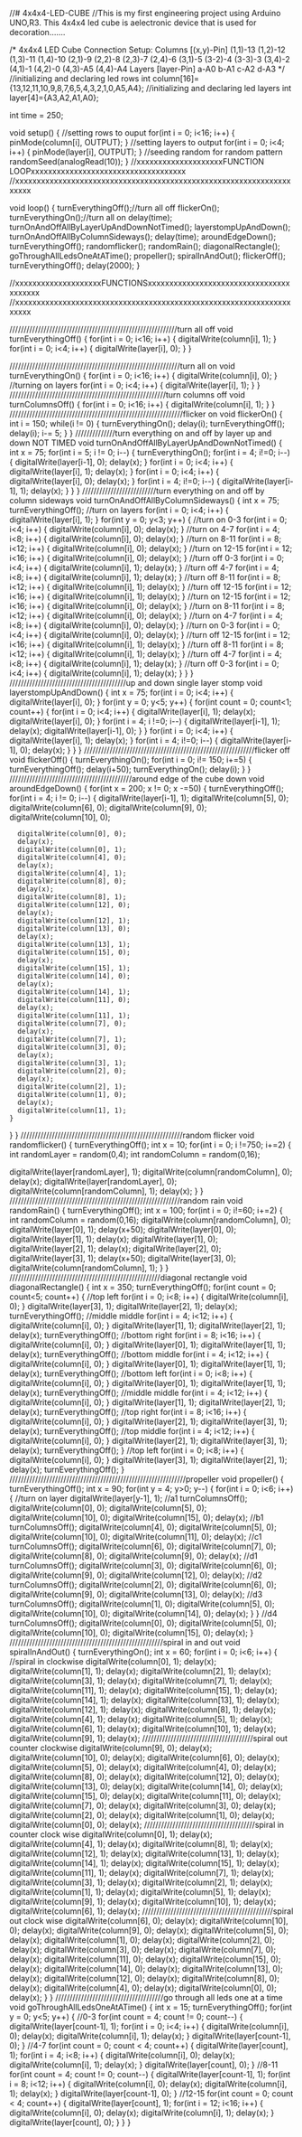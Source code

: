 //# 4x4x4-LED-CUBE
//This is my first engineering project using Arduino UNO,R3. This 4x4x4 led cube is aelectronic device that is used for decoration....... 






 /*
  4x4x4 LED Cube
  Connection Setup: 
  Columns
  [(x,y)-Pin]
  (1,1)-13
  (1,2)-12
  (1,3)-11
  (1,4)-10
  (2,1)-9
  (2,2)-8
  (2,3)-7
  (2,4)-6
  (3,1)-5
  (3-2)-4
  (3-3)-3
  (3,4)-2
  (4,1)-1
  (4,2)-0
  (4,3)-A5
  (4,4)-A4
  Layers
  [layer-Pin]
  a-A0
  b-A1
  c-A2
  d-A3
*/
//initializing and declaring led rows
  int column[16]={13,12,11,10,9,8,7,6,5,4,3,2,1,0,A5,A4};
//initializing and declaring led layers
  int layer[4]={A3,A2,A1,A0};

  int time = 250;
 
void setup()
{
  //setting rows to ouput
  for(int i = 0; i<16; i++)
  {
    pinMode(column[i], OUTPUT);
  }
  //setting layers to output
  for(int i = 0; i<4; i++)
  {
    pinMode(layer[i], OUTPUT);
  }
  //seeding random for random pattern
  randomSeed(analogRead(10));
}
//xxxxxxxxxxxxxxxxxxxxFUNCTION LOOPxxxxxxxxxxxxxxxxxxxxxxxxxxxxxxxxxxxx
//xxxxxxxxxxxxxxxxxxxxxxxxxxxxxxxxxxxxxxxxxxxxxxxxxxxxxxxxxxxxxxxxxxxxx

void loop()
{
  turnEverythingOff();//turn all off
  flickerOn();
  turnEverythingOn();//turn all on
  delay(time);
  turnOnAndOffAllByLayerUpAndDownNotTimed();
  layerstompUpAndDown();
  turnOnAndOffAllByColumnSideways();
  delay(time);
  aroundEdgeDown();
  turnEverythingOff();
  randomflicker();
  randomRain();
  diagonalRectangle();
  goThroughAllLedsOneAtATime();
  propeller();
  spiralInAndOut();
  flickerOff();
  turnEverythingOff();
  delay(2000);
}


//xxxxxxxxxxxxxxxxxxxxFUNCTIONSxxxxxxxxxxxxxxxxxxxxxxxxxxxxxxxxxxxxxxxx
//xxxxxxxxxxxxxxxxxxxxxxxxxxxxxxxxxxxxxxxxxxxxxxxxxxxxxxxxxxxxxxxxxxxxx

///////////////////////////////////////////////////////////turn all off
void turnEverythingOff()
 {
   for(int i = 0; i<16; i++)
   {
     digitalWrite(column[i], 1);
   }
   for(int i = 0; i<4; i++)
   {
     digitalWrite(layer[i], 0);
   }
 }
 
////////////////////////////////////////////////////////////turn all on
void turnEverythingOn()
{
  for(int i = 0; i<16; i++)
  {
    digitalWrite(column[i], 0);
  }
  //turning on layers
  for(int i = 0; i<4; i++)
  {
    digitalWrite(layer[i], 1);
  }
}
///////////////////////////////////////////////////////turn columns off
void turnColumnsOff()
{
  for(int i = 0; i<16; i++)
  {
    digitalWrite(column[i], 1);
  }
}
/////////////////////////////////////////////////////////////flicker on
void flickerOn()
{
  int i = 150;
  while(i != 0)
  {
    turnEverythingOn();
    delay(i);
    turnEverythingOff();
    delay(i);
    i-= 5;
  }
}
//////////////turn everything on and off by layer up and down NOT TIMED
void turnOnAndOffAllByLayerUpAndDownNotTimed()
{
  int x = 75;
  for(int i = 5; i != 0; i--)
  {
    turnEverythingOn();
    for(int i = 4; i!=0; i--)
    {
      digitalWrite(layer[i-1], 0);
      delay(x);
    }
    for(int i = 0; i<4; i++)
    {
      digitalWrite(layer[i], 1);
      delay(x);
    }
      for(int i = 0; i<4; i++)
    {
      digitalWrite(layer[i], 0);
      delay(x);
    }
    for(int i = 4; i!=0; i--)
    {
      digitalWrite(layer[i-1], 1);
      delay(x);
    }
  }
}
//////////////////////////turn everything on and off by column sideways
void turnOnAndOffAllByColumnSideways()
{
  int x = 75;
  turnEverythingOff();
  //turn on layers
  for(int i = 0; i<4; i++)
  {
    digitalWrite(layer[i], 1);
  }
  for(int y = 0; y<3; y++)
  {
    //turn on 0-3
    for(int i = 0; i<4; i++)
    {
      digitalWrite(column[i], 0);
      delay(x);
    }
    //turn on 4-7
    for(int i = 4; i<8; i++)
    {
      digitalWrite(column[i], 0);
      delay(x);
    }
    //turn on 8-11
    for(int i = 8; i<12; i++)
    {
      digitalWrite(column[i], 0);
      delay(x);
    }
    //turn on 12-15
    for(int i = 12; i<16; i++)
    {
      digitalWrite(column[i], 0);
      delay(x);
    }
    //turn off 0-3
    for(int i = 0; i<4; i++)
    {
      digitalWrite(column[i], 1);
      delay(x);
    }
    //turn off 4-7
    for(int i = 4; i<8; i++)
    {
      digitalWrite(column[i], 1);
      delay(x);
    }
    //turn off 8-11
    for(int i = 8; i<12; i++)
    {
      digitalWrite(column[i], 1);
      delay(x);
    }
    //turn off 12-15
    for(int i = 12; i<16; i++)
    {
      digitalWrite(column[i], 1);
      delay(x);
    }
    //turn on 12-15
    for(int i = 12; i<16; i++)
    {
      digitalWrite(column[i], 0);
      delay(x);
    }
    //turn on 8-11
    for(int i = 8; i<12; i++)
    {
      digitalWrite(column[i], 0);
      delay(x);
    }
    //turn on 4-7
    for(int i = 4; i<8; i++)
    {
      digitalWrite(column[i], 0);
      delay(x);
    }
    //turn on 0-3
    for(int i = 0; i<4; i++)
    {
      digitalWrite(column[i], 0);
      delay(x);
    }
    //turn off 12-15
    for(int i = 12; i<16; i++)
    {
      digitalWrite(column[i], 1);
      delay(x);
    }
    //turn off 8-11
    for(int i = 8; i<12; i++)
    {
      digitalWrite(column[i], 1);
      delay(x);
    }
    //turn off 4-7
    for(int i = 4; i<8; i++)
    {
      digitalWrite(column[i], 1);
      delay(x);
    }
    //turn off 0-3
    for(int i = 0; i<4; i++)
    {
      digitalWrite(column[i], 1);
      delay(x);
    }
  }
}
/////////////////////////////////////////up and down single layer stomp
void layerstompUpAndDown()
{
  int x = 75;
  for(int i = 0; i<4; i++)
  {
    digitalWrite(layer[i], 0);
  }
  for(int y = 0; y<5; y++)
  {
    for(int count = 0; count<1; count++)
    { 
      for(int i = 0; i<4; i++)
      {
        digitalWrite(layer[i], 1);
        delay(x);
        digitalWrite(layer[i], 0);
      }
      for(int i = 4; i !=0; i--)
      {
        digitalWrite(layer[i-1], 1);
        delay(x);
        digitalWrite(layer[i-1], 0);
      }
    }
    for(int i = 0; i<4; i++)
    {
      digitalWrite(layer[i], 1);
      delay(x);
    }
    for(int i = 4; i!=0; i--)
    {
      digitalWrite(layer[i-1], 0);
      delay(x);
    }
  }
}
////////////////////////////////////////////////////////////flicker off
void flickerOff()
{
  turnEverythingOn();
  for(int i = 0; i!= 150; i+=5)
  {
    turnEverythingOff();
    delay(i+50);
    turnEverythingOn();
    delay(i);
  }
}
///////////////////////////////////////////around edge of the cube down
void aroundEdgeDown()
{
  for(int x = 200; x != 0; x -=50)
  {
    turnEverythingOff();
    for(int i = 4; i != 0; i--)
    {
      digitalWrite(layer[i-1], 1);
      digitalWrite(column[5], 0);
      digitalWrite(column[6], 0);
      digitalWrite(column[9], 0);
      digitalWrite(column[10], 0);
      
      digitalWrite(column[0], 0);
      delay(x);
      digitalWrite(column[0], 1);
      digitalWrite(column[4], 0);
      delay(x);
      digitalWrite(column[4], 1);
      digitalWrite(column[8], 0);
      delay(x);
      digitalWrite(column[8], 1);
      digitalWrite(column[12], 0);
      delay(x);
      digitalWrite(column[12], 1);
      digitalWrite(column[13], 0);
      delay(x);
      digitalWrite(column[13], 1);
      digitalWrite(column[15], 0);
      delay(x);
      digitalWrite(column[15], 1);
      digitalWrite(column[14], 0);
      delay(x);
      digitalWrite(column[14], 1);
      digitalWrite(column[11], 0);
      delay(x);
      digitalWrite(column[11], 1);
      digitalWrite(column[7], 0);
      delay(x);
      digitalWrite(column[7], 1);
      digitalWrite(column[3], 0);
      delay(x);
      digitalWrite(column[3], 1);
      digitalWrite(column[2], 0);
      delay(x);
      digitalWrite(column[2], 1);
      digitalWrite(column[1], 0);
      delay(x);
      digitalWrite(column[1], 1);
    }
  }
}
/////////////////////////////////////////////////////////random flicker
void randomflicker()
{
  turnEverythingOff();
  int x = 10;
  for(int i = 0; i !=750; i+=2)
  {
  int randomLayer = random(0,4);
  int randomColumn = random(0,16);
  
  digitalWrite(layer[randomLayer], 1);
  digitalWrite(column[randomColumn], 0);
  delay(x);
  digitalWrite(layer[randomLayer], 0);
  digitalWrite(column[randomColumn], 1);
  delay(x); 
  }
}
////////////////////////////////////////////////////////////random rain
void randomRain()
{
  turnEverythingOff();
  int x = 100;
  for(int i = 0; i!=60; i+=2)
  {
    int randomColumn = random(0,16);
    digitalWrite(column[randomColumn], 0);
    digitalWrite(layer[0], 1);
    delay(x+50);
    digitalWrite(layer[0], 0);
    digitalWrite(layer[1], 1);
    delay(x);
    digitalWrite(layer[1], 0);
    digitalWrite(layer[2], 1);
    delay(x);
    digitalWrite(layer[2], 0);
    digitalWrite(layer[3], 1);
    delay(x+50);
    digitalWrite(layer[3], 0);
    digitalWrite(column[randomColumn], 1);
  }
}
/////////////////////////////////////////////////////diagonal rectangle
void diagonalRectangle()
{
  int x = 350;
  turnEverythingOff();
  for(int count = 0; count<5; count++)
  {
    //top left
    for(int i = 0; i<8; i++)
    {
      digitalWrite(column[i], 0);
    }
    digitalWrite(layer[3], 1);
    digitalWrite(layer[2], 1);
    delay(x);
    turnEverythingOff();
    //middle middle
    for(int i = 4; i<12; i++)
    {
      digitalWrite(column[i], 0);
    }
    digitalWrite(layer[1], 1);
    digitalWrite(layer[2], 1);
    delay(x);
    turnEverythingOff();
    //bottom right
    for(int i = 8; i<16; i++)
    {
      digitalWrite(column[i], 0);
    }
    digitalWrite(layer[0], 1);
    digitalWrite(layer[1], 1);
    delay(x);
    turnEverythingOff();
    //bottom middle
    for(int i = 4; i<12; i++)
    {
      digitalWrite(column[i], 0);
    }
    digitalWrite(layer[0], 1);
    digitalWrite(layer[1], 1);
    delay(x);
    turnEverythingOff();
    //bottom left
    for(int i = 0; i<8; i++)
    {
      digitalWrite(column[i], 0);
    }
    digitalWrite(layer[0], 1);
    digitalWrite(layer[1], 1);
    delay(x);
    turnEverythingOff();
    //middle middle
    for(int i = 4; i<12; i++)
    {
      digitalWrite(column[i], 0);
    }
    digitalWrite(layer[1], 1);
    digitalWrite(layer[2], 1);
    delay(x);
    turnEverythingOff();
    //top right
    for(int i = 8; i<16; i++)
    {
      digitalWrite(column[i], 0);
    }
    digitalWrite(layer[2], 1);
    digitalWrite(layer[3], 1);
    delay(x);
    turnEverythingOff();
    //top middle
    for(int i = 4; i<12; i++)
    {
      digitalWrite(column[i], 0);
    }
    digitalWrite(layer[2], 1);
    digitalWrite(layer[3], 1);
    delay(x);
    turnEverythingOff();
  }
  //top left
  for(int i = 0; i<8; i++)
  {
    digitalWrite(column[i], 0);
  }
  digitalWrite(layer[3], 1);
  digitalWrite(layer[2], 1);
  delay(x);
  turnEverythingOff();
}
//////////////////////////////////////////////////////////////propeller
void propeller()
{
  turnEverythingOff();
  int x = 90;
  for(int y = 4; y>0; y--)
  {
    for(int i = 0; i<6; i++)
    {
      //turn on layer
      digitalWrite(layer[y-1], 1);
      //a1
      turnColumnsOff();
      digitalWrite(column[0], 0);
      digitalWrite(column[5], 0);
      digitalWrite(column[10], 0);
      digitalWrite(column[15], 0);
      delay(x);
      //b1
      turnColumnsOff();
      digitalWrite(column[4], 0);
      digitalWrite(column[5], 0);
      digitalWrite(column[10], 0);
      digitalWrite(column[11], 0);
      delay(x);
      //c1
      turnColumnsOff();
      digitalWrite(column[6], 0);
      digitalWrite(column[7], 0);
      digitalWrite(column[8], 0);
      digitalWrite(column[9], 0);
      delay(x);
      //d1
      turnColumnsOff();
      digitalWrite(column[3], 0);
      digitalWrite(column[6], 0);
      digitalWrite(column[9], 0);
      digitalWrite(column[12], 0);
      delay(x);
      //d2
      turnColumnsOff();
      digitalWrite(column[2], 0);
      digitalWrite(column[6], 0);
      digitalWrite(column[9], 0);
      digitalWrite(column[13], 0);
      delay(x);
      //d3
      turnColumnsOff();
      digitalWrite(column[1], 0);
      digitalWrite(column[5], 0);
      digitalWrite(column[10], 0);
      digitalWrite(column[14], 0);
      delay(x);
    }
  }
  //d4
  turnColumnsOff();
  digitalWrite(column[0], 0);
  digitalWrite(column[5], 0);
  digitalWrite(column[10], 0);
  digitalWrite(column[15], 0);
  delay(x);
}
//////////////////////////////////////////////////////spiral in and out
void spiralInAndOut()
{
  turnEverythingOn();
  int x = 60;
  for(int i = 0; i<6; i++)
  {
    //spiral in clockwise
    digitalWrite(column[0], 1);
    delay(x);
    digitalWrite(column[1], 1);
    delay(x);
    digitalWrite(column[2], 1);
    delay(x);
    digitalWrite(column[3], 1);
    delay(x);
    digitalWrite(column[7], 1);
    delay(x);
    digitalWrite(column[11], 1);
    delay(x);
    digitalWrite(column[15], 1);
    delay(x);
    digitalWrite(column[14], 1);
    delay(x);
    digitalWrite(column[13], 1);
    delay(x);
    digitalWrite(column[12], 1);
    delay(x);
    digitalWrite(column[8], 1);
    delay(x);
    digitalWrite(column[4], 1);
    delay(x);
    digitalWrite(column[5], 1);
    delay(x);
    digitalWrite(column[6], 1);
    delay(x);
    digitalWrite(column[10], 1);
    delay(x);
    digitalWrite(column[9], 1);
    delay(x);
    ///////////////////////////////////////spiral out counter clockwise
    digitalWrite(column[9], 0);
    delay(x);
    digitalWrite(column[10], 0);
    delay(x);
    digitalWrite(column[6], 0);
    delay(x);
    digitalWrite(column[5], 0);
    delay(x);
    digitalWrite(column[4], 0);
    delay(x);
    digitalWrite(column[8], 0);
    delay(x);
    digitalWrite(column[12], 0);
    delay(x);
    digitalWrite(column[13], 0);
    delay(x);
    digitalWrite(column[14], 0);
    delay(x);
    digitalWrite(column[15], 0);
    delay(x);
    digitalWrite(column[11], 0);
    delay(x);
    digitalWrite(column[7], 0);
    delay(x);
    digitalWrite(column[3], 0);
    delay(x);
    digitalWrite(column[2], 0);
    delay(x);
    digitalWrite(column[1], 0);
    delay(x);
    digitalWrite(column[0], 0);
    delay(x);
    ///////////////////////////////////////spiral in counter clock wise
    digitalWrite(column[0], 1);
    delay(x);
    digitalWrite(column[4], 1);
    delay(x);
    digitalWrite(column[8], 1);
    delay(x);
    digitalWrite(column[12], 1);
    delay(x);
    digitalWrite(column[13], 1);
    delay(x);
    digitalWrite(column[14], 1);
    delay(x);
    digitalWrite(column[15], 1);
    delay(x);
    digitalWrite(column[11], 1);
    delay(x);
    digitalWrite(column[7], 1);
    delay(x);
    digitalWrite(column[3], 1);
    delay(x);
    digitalWrite(column[2], 1);
    delay(x);
    digitalWrite(column[1], 1);
    delay(x);
    digitalWrite(column[5], 1);
    delay(x);
    digitalWrite(column[9], 1);
    delay(x);
    digitalWrite(column[10], 1);
    delay(x);
    digitalWrite(column[6], 1);
    delay(x);
    //////////////////////////////////////////////spiral out clock wise
    digitalWrite(column[6], 0);
    delay(x);
    digitalWrite(column[10], 0);
    delay(x);
    digitalWrite(column[9], 0);
    delay(x);
    digitalWrite(column[5], 0);
    delay(x);
    digitalWrite(column[1], 0);
    delay(x);
    digitalWrite(column[2], 0);
    delay(x);
    digitalWrite(column[3], 0);
    delay(x);
    digitalWrite(column[7], 0);
    delay(x);
    digitalWrite(column[11], 0);
    delay(x);
    digitalWrite(column[15], 0);
    delay(x);
    digitalWrite(column[14], 0);
    delay(x);
    digitalWrite(column[13], 0);
    delay(x);
    digitalWrite(column[12], 0);
    delay(x);
    digitalWrite(column[8], 0);
    delay(x);
    digitalWrite(column[4], 0);
    delay(x);
    digitalWrite(column[0], 0);
    delay(x);
  }
}
//////////////////////////////////////go through all leds one at a time
void goThroughAllLedsOneAtATime()
{
  int x = 15;
  turnEverythingOff();
  for(int y = 0; y<5; y++)
  {
    //0-3
    for(int count = 4; count != 0; count--)
    {
      digitalWrite(layer[count-1], 1);
      for(int i = 0; i<4; i++)
      {
        digitalWrite(column[i], 0);
        delay(x);
        digitalWrite(column[i], 1);
        delay(x);
      }
    digitalWrite(layer[count-1], 0);
    }
    //4-7
    for(int count = 0; count < 4; count++)
    {
      digitalWrite(layer[count], 1);
      for(int i = 4; i<8; i++)
      {
        digitalWrite(column[i], 0);
        delay(x);
        digitalWrite(column[i], 1);
        delay(x);
      }
    digitalWrite(layer[count], 0);
    }
    //8-11
    for(int count = 4; count != 0; count--)
    {
      digitalWrite(layer[count-1], 1);
      for(int i = 8; i<12; i++)
      {
        digitalWrite(column[i], 0);
        delay(x);
        digitalWrite(column[i], 1);
        delay(x);
      }
    digitalWrite(layer[count-1], 0);
    }
    //12-15
    for(int count = 0; count < 4; count++)
    {
      digitalWrite(layer[count], 1);
      for(int i = 12; i<16; i++)
      {
        digitalWrite(column[i], 0);
        delay(x);
        digitalWrite(column[i], 1);
        delay(x);
      }
    digitalWrite(layer[count], 0);
    }
  }
}
